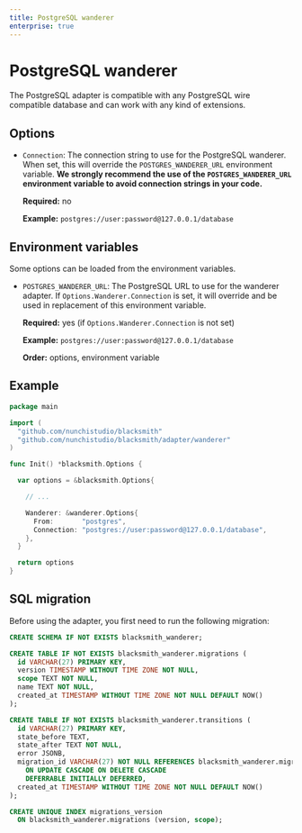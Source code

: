 ```yaml
---
title: PostgreSQL wanderer
enterprise: true
---
```


# PostgreSQL wanderer

The PostgreSQL adapter is compatible with any PostgreSQL wire compatible database
and can work with any kind of extensions.

## Options

- `Connection`: The connection string to use for the PostgreSQL wanderer. When set,
  this will override the `POSTGRES_WANDERER_URL` environment variable. **We strongly
  recommend the use of the `POSTGRES_WANDERER_URL` environment variable to avoid
  connection strings in your code.**

  **Required:** no

  **Example:** `postgres://user:password@127.0.0.1/database`

## Environment variables

Some options can be loaded from the environment variables.

- `POSTGRES_WANDERER_URL`: The PostgreSQL URL to use for the wanderer adapter. If
  `Options.Wanderer.Connection` is set, it will override and be used in replacement
  of this environment variable.

  **Required:** yes (if `Options.Wanderer.Connection` is not set)

  **Example:** `postgres://user:password@127.0.0.1/database`

  **Order:** options, environment variable

## Example

```go
package main

import (
  "github.com/nunchistudio/blacksmith"
  "github.com/nunchistudio/blacksmith/adapter/wanderer"
)

func Init() *blacksmith.Options {

  var options = &blacksmith.Options{

    // ...

    Wanderer: &wanderer.Options{
      From:       "postgres",
      Connection: "postgres://user:password@127.0.0.1/database",
    },
  }

  return options
}

```

## SQL migration

Before using the adapter, you first need to run the following migration:

```sql
CREATE SCHEMA IF NOT EXISTS blacksmith_wanderer;

CREATE TABLE IF NOT EXISTS blacksmith_wanderer.migrations (
  id VARCHAR(27) PRIMARY KEY,
  version TIMESTAMP WITHOUT TIME ZONE NOT NULL,
  scope TEXT NOT NULL,
  name TEXT NOT NULL,
  created_at TIMESTAMP WITHOUT TIME ZONE NOT NULL DEFAULT NOW()
);

CREATE TABLE IF NOT EXISTS blacksmith_wanderer.transitions (
  id VARCHAR(27) PRIMARY KEY,
  state_before TEXT,
  state_after TEXT NOT NULL,
  error JSONB,
  migration_id VARCHAR(27) NOT NULL REFERENCES blacksmith_wanderer.migrations (id)
    ON UPDATE CASCADE ON DELETE CASCADE
    DEFERRABLE INITIALLY DEFERRED,
  created_at TIMESTAMP WITHOUT TIME ZONE NOT NULL DEFAULT NOW()
);

CREATE UNIQUE INDEX migrations_version
  ON blacksmith_wanderer.migrations (version, scope);

```
